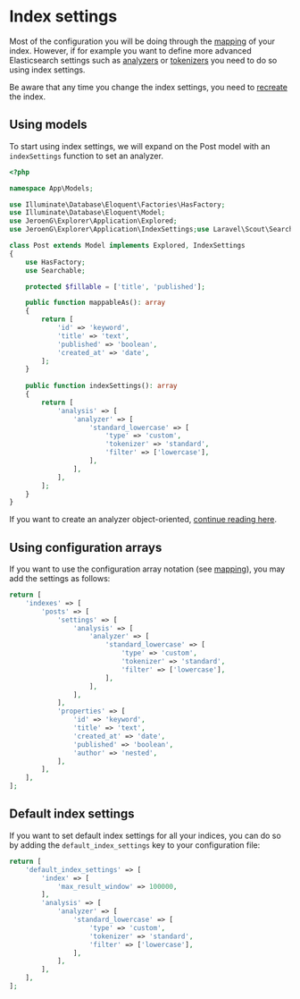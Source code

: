 # Index settings
Most of the configuration you will be doing through the [mapping](mapping.md) of your index.
However, if for example you want to define more advanced Elasticsearch settings such as [analyzers](https://www.elastic.co/guide/en/elasticsearch/reference/current/analyzer.html) or [tokenizers](https://www.elastic.co/guide/en/elasticsearch/reference/current/analysis-tokenizers.html) you need to do so using index settings.

Be aware that any time you change the index settings, you need to [recreate](commands.md) the index.

## Using models
To start using index settings, we will expand on the Post model with an `indexSettings` function to set an analyzer.

```php
<?php

namespace App\Models;

use Illuminate\Database\Eloquent\Factories\HasFactory;
use Illuminate\Database\Eloquent\Model;
use JeroenG\Explorer\Application\Explored;
use JeroenG\Explorer\Application\IndexSettings;use Laravel\Scout\Searchable;

class Post extends Model implements Explored, IndexSettings
{
    use HasFactory;
    use Searchable;

    protected $fillable = ['title', 'published'];

    public function mappableAs(): array
    {
        return [
            'id' => 'keyword',
            'title' => 'text',
            'published' => 'boolean',
            'created_at' => 'date',
        ];
    }
    
    public function indexSettings(): array
    {
        return [
            'analysis' => [
                'analyzer' => [
                    'standard_lowercase' => [
                        'type' => 'custom',
                        'tokenizer' => 'standard',
                        'filter' => ['lowercase'],
                    ],
                ],
            ],
        ];
    }
}
```

If you want to create an analyzer object-oriented, [continue reading here](text-analysis.md).

## Using configuration arrays
If you want to use the configuration array notation (see [mapping](mapping.md)), you may add the settings as follows:

```php
return [
    'indexes' => [
        'posts' => [
            'settings' => [
                'analysis' => [
                    'analyzer' => [
                        'standard_lowercase' => [
                            'type' => 'custom',
                            'tokenizer' => 'standard',
                            'filter' => ['lowercase'],
                        ],
                    ],
                ],
            ],
            'properties' => [
                'id' => 'keyword',
                'title' => 'text',
                'created_at' => 'date',
                'published' => 'boolean',
                'author' => 'nested',
            ],
        ],
    ],
];
```

## Default index settings
If you want to set default index settings for all your indices, you can do so by adding the `default_index_settings` key to your configuration file:

```php
return [
    'default_index_settings' => [
        'index' => [
            'max_result_window' => 100000,
        ],
        'analysis' => [
            'analyzer' => [
                'standard_lowercase' => [
                    'type' => 'custom',
                    'tokenizer' => 'standard',
                    'filter' => ['lowercase'],
                ],
            ],
        ],
    ],
];
```